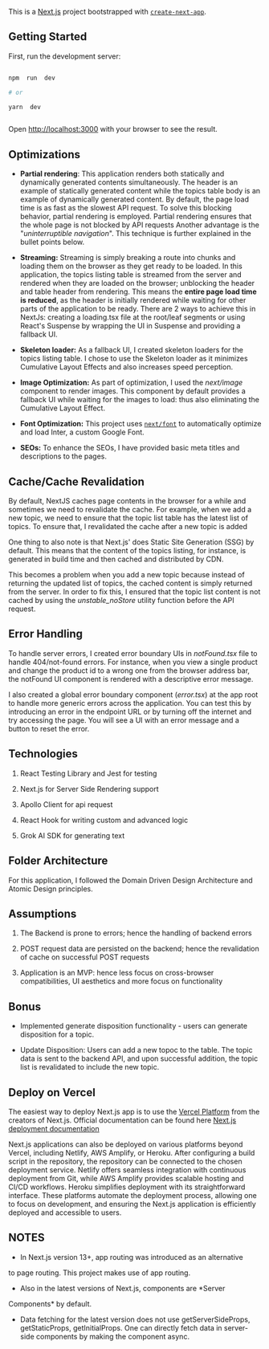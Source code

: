 This is a [Next.js](https://nextjs.org/) project bootstrapped with [`create-next-app`](https://github.com/vercel/next.js/tree/canary/packages/create-next-app).

## Getting Started

First, run the development server:

```bash

npm  run  dev

# or

yarn  dev



```

Open [http://localhost:3000](http://localhost:3000) with your browser to see the result.

## Optimizations

- **Partial rendering**: This application renders both statically and dynamically generated contents simultaneously. The header is an example of statically generated content while the topics table body is an example of dynamically generated content. By default, the page load time is as fast as the slowest API request. To solve this blocking behavior, partial rendering is employed. Partial rendering ensures that the whole page is not blocked by API requests Another advantage is the "_uninterruptible navigation_". This technique is further explained in the bullet points below.

- **Streaming:** Streaming is simply breaking a route into chunks and loading them on the browser as they get ready to be loaded. In this application, the topics listing table is streamed from the server and rendered when they are loaded on the browser; unblocking the header and table header from rendering. This means the **entire page load time is reduced**, as the header is initially rendered while waiting for other parts of the application to be ready. There are 2 ways to achieve this in NextJs: creating a loading.tsx file at the root/leaf segments or using React's Suspense by wrapping the UI in Suspense and providing a fallback UI.

- **Skeleton loader:** As a fallback UI, I created skeleton loaders for the topics listing table. I chose to use the Skeleton loader as it minimizes Cumulative Layout Effects and also increases speed perception.

- **Image Optimization:** As part of optimization, I used the _next/image_ component to render images. This component by default provides a fallback UI while waiting for the images to load: thus also eliminating the Cumulative Layout Effect.

- **Font Optimization:** This project uses [`next/font`](https://nextjs.org/docs/basic-features/font-optimization) to automatically optimize and load Inter, a custom Google Font.

- **SEOs:** To enhance the SEOs, I have provided basic meta titles and descriptions to the pages.

## Cache/Cache Revalidation

By default, NextJS caches page contents in the browser for a while and sometimes we need to revalidate the cache. For example, when we add a new topic, we need to ensure that the topic list table has the latest list of topics. To ensure that, I revalidated the cache after a new topic is added

One thing to also note is that Next.js' does Static Site Generation (SSG) by default. This means that the content of the topics listing, for instance, is generated in build time and then cached and distributed by CDN.

This becomes a problem when you add a new topic because instead of returning the updated list of topics, the cached content is simply returned from the server. In order to fix this, I ensured that the topic list content is not cached by using the _unstable_noStore_ utility function before the API request.

## Error Handling

To handle server errors, I created error boundary UIs in _notFound.tsx_ file to handle 404/not-found errors. For instance, when you view a single product and change the product id to a wrong one from the browser address bar, the notFound UI component is rendered with a descriptive error message.

I also created a global error boundary component (_error.tsx_) at the app root to handle more generic errors across the application. You can test this by introducing an error in the endpoint URL or by turning off the internet and try accessing the page. You will see a UI with an error message and a button to reset the error.

## Technologies

1. React Testing Library and Jest for testing

2. Next.js for Server Side Rendering support

3. Apollo Client for api request

4. React Hook for writing custom and advanced logic

5. Grok AI SDK for generating text

## Folder Architecture

For this application, I followed the Domain Driven Design Architecture and Atomic Design principles.

## Assumptions

1. The Backend is prone to errors; hence the handling of backend errors

2. POST request data are persisted on the backend; hence the revalidation of cache on successful POST requests

3. Application is an MVP: hence less focus on cross-browser compatibilities, UI aesthetics and more focus on functionality

## Bonus

- Implemented generate disposition functionality - users can generate disposition for a topic.

- Update Disposition: Users can add a new topoc to the table. The topic data is sent to the backend API, and upon successful addition, the topic list is revalidated to include the new topic.

## Deploy on Vercel

The easiest way to deploy Next.js app is to use the [Vercel Platform](https://vercel.com/new?utm_medium=default-template&filter=next.js&utm_source=create-next-app&utm_campaign=create-next-app-readme) from the creators of Next.js. Official documentation can be found here [Next.js deployment documentation](https://nextjs.org/docs/deployment)

Next.js applications can also be deployed on various platforms beyond Vercel, including Netlify, AWS Amplify, or Heroku. After configuring a build script in the repository, the repository can be connected to the chosen deployment service. Netlify offers seamless integration with continuous deployment from Git, while AWS Amplify provides scalable hosting and CI/CD workflows. Heroku simplifies deployment with its straightforward interface. These platforms automate the deployment process, allowing one to focus on development, and ensuring the Next.js application is efficiently deployed and accessible to users.

## NOTES

- In Next.js version 13+, app routing was introduced as an alternative

to page routing. This project makes use of app routing.

- Also in the latest versions of Next.js, components are \*Server

Components\* by default.

- Data fetching for the latest version does not use getServerSideProps, getStaticProps, getInitialProps. One can directly fetch data in server-side components by making the component async.
